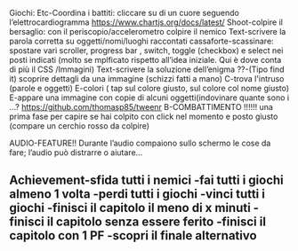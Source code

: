 Giochi:
Etc-Coordina i battiti: cliccare su di un cuore seguendo l’elettrocardiogramma https://www.chartjs.org/docs/latest/
Shoot-colpire il bersaglio: con il periscopio/accelerometro colpire il nemico
Text-scrivere la parola corretta su oggetti/nomi/luoghi raccontati
cassaforte-scassinare: spostare vari scroller, progress bar , switch, toggle (checkbox) e select nei posti indicati (molto se mplficato rispetto all’idea iniziale. Qui è dove conta di più il CSS /Immagini)
Text-scrivere la soluzione dell’enigma
??-(Tipo find it) scoprire dettagli da una immagine (schizzi fatti a mano)
C-trova l'intruso (parole e oggetti)
E-colori ( tap sul colore giusto, sul colore col nome giusto)
E-appare una immagine con copie di alcuni oggetti(indovinare quante sono i …? https://github.com/thomasp85/tweenr
B-COMBATTIMENTO !!!!!!
	una prima fase per capire se hai colpito con click nel momento e posto giusto (compare un cerchio rosso da colpire)

AUDIO-FEATURE!! Durante l’audio compaiono sullo schermo le cose da fare; l’audio può distrarre o aiutare…


Achievement-sfida tutti i nemici
-fai tutti i giochi almeno 1 volta
-perdi tutti i giochi
-vinci tutti i giochi
-finisci il capitolo il meno di x minuti
-finisci il capitolo senza essere ferito
-finisci il capitolo con 1 PF
-scopri il finale alternativo
-

